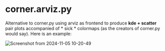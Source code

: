 # corner.arviz.py
Alternative to corner.py using arviz as frontend to produce **kde + scatter** pair plots accompanied of * sick * colormaps (as the creators of corner.py would say). Here is an example:

![Screenshot from 2024-11-05 10-20-49](https://github.com/user-attachments/assets/a6d3b897-4789-4898-ab90-d1e8be140d84)
